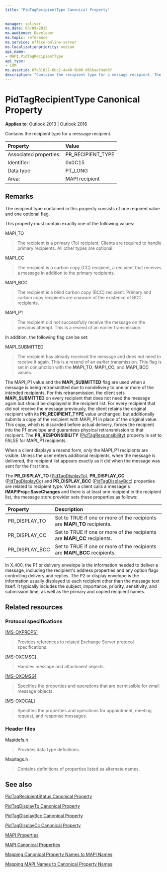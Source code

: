 ```yaml
---
title: "PidTagRecipientType Canonical Property"
 
 
manager: soliver
ms.date: 03/09/2015
ms.audience: Developer
ms.topic: reference
ms.service: office-online-server
ms.localizationpriority: medium
api_name:
- MAPI.PidTagRecipientType
api_type:
- COM
ms.assetid: 67e31027-6bc2-4a40-9b00-d61baef4ab0f
description: "Contains the recipient type for a message recipient. The recipient type contained in this property consists of one required value and one optional flag."
---
```


# PidTagRecipientType Canonical Property

  
  
**Applies to**: Outlook 2013 | Outlook 2016 
  
Contains the recipient type for a message recipient.
  
|Property |Value |
|:-----|:-----|
|Associated properties:  <br/> |PR_RECIPIENT_TYPE  <br/> |
|Identifier:  <br/> |0x0C15  <br/> |
|Data type:  <br/> |PT_LONG  <br/> |
|Area:  <br/> |MAPI recipient  <br/> |
   
## Remarks

The recipient type contained in this property consists of one required value and one optional flag.
  
This property must contain exactly one of the following values:
  
MAPI_TO 
  
> The recipient is a primary (To) recipient. Clients are required to handle primary recipients. All other types are optional.
    
MAPI_CC 
  
> The recipient is a carbon copy (CC) recipient, a recipient that receives a message in addition to the primary recipients.
    
MAPI_BCC 
  
> The recipient is a blind carbon copy (BCC) recipient. Primary and carbon copy recipients are unaware of the existence of BCC recipients. 
    
MAPI_P1 
  
> The recipient did not successfully receive the message on the previous attempt. This is a resend of an earlier transmission.
    
In addition, the following flag can be set:
  
MAPI_SUBMITTED 
  
> The recipient has already received the message and does not need to receive it again. This is a resend of an earlier transmission. This flag is set in conjunction with the **MAPI_TO**, **MAPI_CC**, and **MAPI_BCC** values. 
    
The MAPI_P1 value and the **MAPI_SUBMITTED** flag are used when a message is being retransmitted due to nondelivery to one or more of the intended recipients. For this retransmission, the client sets **MAPI_SUBMITTED** on every recipient that does not need the message again but should be displayed in the recipient list. For every recipient that did not receive the message previously, the client retains the original recipient with its **PR_RECIPIENT_TYPE** value unchanged, but additionally submits a copy of the recipient with MAPI_P1 in place of the original value. This copy, which is discarded before actual delivery, forces the recipient into the P1 envelope and guarantees physical retransmission to that recipient. The **PR_RESPONSIBILITY** ([PidTagResponsibility](pidtagresponsibility-canonical-property.md)) property is set to FALSE for MAPI_P1 recipients.
  
When a client displays a resend form, only the MAPI_P1 recipients are visible. Unless the user enters additional recipients, when the message is delivered, the recipient list appears exactly as it did when the message was sent for the first time. 
  
The **PR_DISPLAY_TO** ([PidTagDisplayTo](pidtagdisplayto-canonical-property.md)), **PR_DISPLAY_CC** ([PidTagDisplayCc](pidtagdisplaycc-canonical-property.md)) and **PR_DISPLAY_BCC** ([PidTagDisplayBcc](pidtagdisplaybcc-canonical-property.md)) properties are related to recipient type. When a client calls a message's **IMAPIProp::SaveChanges** and there is at least one recipient in the recipient list, the message store provider sets these properties as follows: 
  
|**Property**|**Description**|
|:-----|:-----|
|PR_DISPLAY_TO  <br/> |Set to TRUE if one or more of the recipients are **MAPI_TO** recipients. |
|PR_DISPLAY_CC  <br/> |Set to TRUE if one or more of the recipients are **MAPI_CC** recipients. |
| PR_DISPLAY_BCC  <br/> |Set to TRUE if one or more of the recipients are **MAPI_BCC** recipients. |
   
In X.400, the P1 or delivery envelope is the information needed to deliver a message, including the recipient's address properties and any option flags controlling delivery and replies. The P2 or display envelope is the information usually displayed to each recipient other than the message text itself. It typically includes the subject, importance, priority, sensitivity, and submission time, as well as the primary and copied recipient names. 
  
## Related resources

### Protocol specifications

[[MS-OXPROPS]](https://msdn.microsoft.com/library/f6ab1613-aefe-447d-a49c-18217230b148%28Office.15%29.aspx)
  
> Provides references to related Exchange Server protocol specifications.
    
[[MS-OXCMSG]](https://msdn.microsoft.com/library/7fd7ec40-deec-4c06-9493-1bc06b349682%28Office.15%29.aspx)
  
> Handles message and attachment objects.
    
[[MS-OXOMSG]](https://msdn.microsoft.com/library/daa9120f-f325-4afb-a738-28f91049ab3c%28Office.15%29.aspx)
  
> Specifies the properties and operations that are permissible for email message objects.
    
[[MS-OXOCAL]](https://msdn.microsoft.com/library/09861fde-c8e4-4028-9346-e7c214cfdba1%28Office.15%29.aspx)
  
> Specifies the properties and operations for appointment, meeting request, and response messages.
    
### Header files

Mapidefs.h
  
> Provides data type definitions.
    
Mapitags.h
  
> Contains definitions of properties listed as alternate names.
    
## See also



[PidTagRecipientStatus Canonical Property](pidtagrecipientstatus-canonical-property.md)
  
[PidTagDisplayTo Canonical Property](pidtagdisplayto-canonical-property.md)
  
[PidTagDisplayBcc Canonical Property](pidtagdisplaybcc-canonical-property.md)
  
[PidTagDisplayCc Canonical Property](pidtagdisplaycc-canonical-property.md)


[MAPI Properties](mapi-properties.md)
  
[MAPI Canonical Properties](mapi-canonical-properties.md)
  
[Mapping Canonical Property Names to MAPI Names](mapping-canonical-property-names-to-mapi-names.md)
  
[Mapping MAPI Names to Canonical Property Names](mapping-mapi-names-to-canonical-property-names.md)

